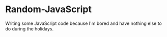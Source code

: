 # Random-JavaScript
Writing some JavaScript code because I'm bored and have nothing else to do during the holidays.
